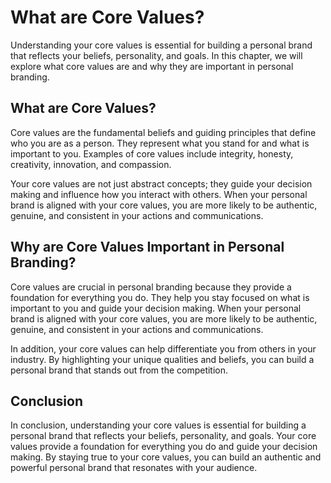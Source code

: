 What are Core Values?
================================================================

Understanding your core values is essential for building a personal brand that reflects your beliefs, personality, and goals. In this chapter, we will explore what core values are and why they are important in personal branding.

What are Core Values?
---------------------

Core values are the fundamental beliefs and guiding principles that define who you are as a person. They represent what you stand for and what is important to you. Examples of core values include integrity, honesty, creativity, innovation, and compassion.

Your core values are not just abstract concepts; they guide your decision making and influence how you interact with others. When your personal brand is aligned with your core values, you are more likely to be authentic, genuine, and consistent in your actions and communications.

Why are Core Values Important in Personal Branding?
---------------------------------------------------

Core values are crucial in personal branding because they provide a foundation for everything you do. They help you stay focused on what is important to you and guide your decision making. When your personal brand is aligned with your core values, you are more likely to be authentic, genuine, and consistent in your actions and communications.

In addition, your core values can help differentiate you from others in your industry. By highlighting your unique qualities and beliefs, you can build a personal brand that stands out from the competition.

Conclusion
----------

In conclusion, understanding your core values is essential for building a personal brand that reflects your beliefs, personality, and goals. Your core values provide a foundation for everything you do and guide your decision making. By staying true to your core values, you can build an authentic and powerful personal brand that resonates with your audience.
